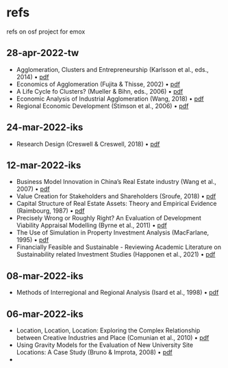 # refs
refs on osf project for emox


## 28-apr-2022-tw
+ Agglomeration, Clusters and Entrepreneurship (Karlsson et al., eds., 2014) &bull; [pdf](https://osf.io/mqb93/)
+ Economics of Agglomeration (Fujita & Thisse, 2002) &bull; [pdf](https://osf.io/udza9/)
+ A Life Cycle fo Clusters? (Mueller & Bihn, eds., 2006) &bull; [pdf](https://osf.io/qadp2/)
+ Economic Analysis of Industrial Agglomeration (Wang, 2018) &bull; [pdf](https://osf.io/3d29y/)
+ Regional Economic Development (Stimson et al., 2006) &bull; [pdf](https://osf.io/vyqf9/)


## 24-mar-2022-iks
+ Research Design (Creswell & Creswell, 2018) &bull; [pdf](https://osf.io/s5mva/)


## 12-mar-2022-iks
+ Business Model Innovation in China’s Real Estate
industry (Wang et al., 2007) &bull; [pdf](https://osf.io/z7m39/)
+ Value Creation for Stakeholders and Shareholders (Sroufe, 2018) &bull; [pdf](https://osf.io/7gu6c/)
+ Capital Structure of Real Estate Assets: Theory and Empirical Evidence (Raimbourg, 1987) &bull; [pdf](https://osf.io/wxcb2/)
+ Precisely Wrong or Roughly Right? An Evaluation of Development
Viability Appraisal Modelling (Byrne et al., 2011) &bull; [pdf](https://osf.io/gkcxz/)
+ The Use of Simulation in Property Investment Analysis (MacFarlane, 1995) &bull; [pdf](https://osf.io/e5c3v/)
+ Financially Feasible and Sustainable - Reviewing Academic Literature on
Sustainability related Investment Studies (Happonen et al., 2021) &bull; [pdf](https://osf.io/4dzpt/)


## 08-mar-2022-iks
+ Methods of Interregional and Regional Analysis (Isard et al., 1998) &bull; [pdf](https://osf.io/mfead/)


## 06-mar-2022-iks
+ Location, Location, Location: Exploring the Complex Relationship between Creative Industries and Place (Comunian et al., 2010) &bull; [pdf](https://osf.io/9mxqf/)
+ Using Gravity Models for the Evaluation of New University Site
Locations: A Case Study (Bruno & Improta, 2008) &bull; [pdf](https://osf.io/7pt69/)
+ 



